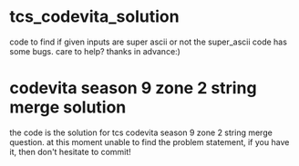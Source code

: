 # tcs_codevita_solution
code to find if given inputs are super ascii or not
the super_ascii code has some bugs. care to help? thanks in advance:)

# codevita season 9 zone 2 string merge solution
the code is the solution for tcs codevita season 9 zone 2 string merge question.
at this moment unable to find the problem statement, if you have it, then don't hesitate to commit!
